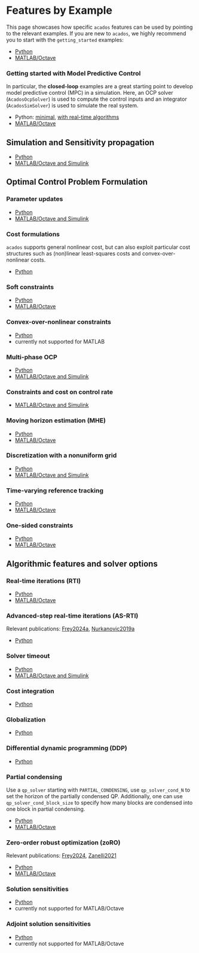 # Features by Example

This page showcases how specific `acados` features can be used by pointing to the relevant examples.
If you are new to `acados`, we highly recommend you to start with the `getting_started` examples:
- [Python](https://github.com/acados/acados/blob/main/examples/acados_python/getting_started)
- [MATLAB/Octave](https://github.com/acados/acados/blob/main/examples/acados_matlab_octave/getting_started)

### Getting started with Model Predictive Control
In particular, the **closed-loop** examples are a great starting point to develop model predictive control (MPC) in a simulation.
Here, an OCP solver (`AcadosOcpSolver`) is used to compute the control inputs and an integrator (`AcadosSimSolver`) is used to simulate the real system.
- Python: [minimal](https://github.com/acados/acados/blob/main/examples/acados_python/getting_started/minimal_example_closed_loop.py), [with real-time algorithms](https://github.com/acados/acados/blob/main/examples/acados_python/pendulum_on_cart/as_rti/as_rti_closed_loop_example.py)
- [MATLAB/Octave](https://github.com/acados/acados/blob/main/examples/acados_matlab_octave/getting_started/minimal_example_closed_loop.m)

## Simulation and Sensitivity propagation
- [Python](https://github.com/acados/acados/blob/main/examples/acados_python/pendulum_on_cart/sim/extensive_example_sim.py)
- [MATLAB/Octave and Simulink](https://github.com/acados/acados/blob/main/examples/acados_matlab_octave/getting_started/minimal_example_sim.m)


## Optimal Control Problem Formulation

### Parameter updates
- [Python](https://github.com/acados/acados/blob/main/examples/acados_python/tests/test_parametric_nonlinear_constraint_h.py)
- [MATLAB/Octave and Simulink](https://github.com/acados/acados/blob/main/examples/acados_matlab_octave/test/param_test.m)


### Cost formulations

`acados` supports general nonlinear cost, but can also exploit particular cost structures such as (non)linear least-squares costs and convex-over-nonlinear costs.

- [Python](https://github.com/acados/acados/blob/main/examples/acados_python/pendulum_on_cart/ocp/ocp_example_cost_formulations.py)


### Soft constraints
- [Python](https://github.com/acados/acados/blob/main/examples/acados_python/tests/soft_constraint_test.py)
- [MATLAB/Octave](https://github.com/acados/acados/blob/main/examples/acados_matlab_octave/test/create_slacked_ocp_qp_solver_formulation.m)


### Convex-over-nonlinear constraints
- [Python](https://github.com/acados/acados/blob/main/examples/acados_python/convex_ocp_with_onesided_constraints/main_convex_onesided.py)
- currently not supported for MATLAB

### Multi-phase OCP
- [Python](https://github.com/acados/acados/blob/main/examples/acados_python/mocp_transition_example)
- [MATLAB/Octave and Simulink](https://github.com/acados/acados/blob/main/examples/acados_matlab_octave/mocp_transition_example)

### Constraints and cost on control rate
- [MATLAB/Octave and Simulink](https://github.com/acados/acados/blob/main/examples/acados_matlab_octave/control_rates/main.m)


### Moving horizon estimation (MHE)
- [Python](https://github.com/acados/acados/blob/main/examples/acados_python/pendulum_on_cart/mhe/closed_loop_mhe_ocp.py)
- [MATLAB/Octave](https://github.com/acados/acados/blob/main/examples/acados_matlab_octave/lorentz/example_mhe.m)

### Discretization with a nonuniform grid
- [Python](https://github.com/acados/acados/blob/main/examples/acados_python/furuta_pendulum/main_closed_loop.py)
- [MATLAB/Octave and Simulink](https://github.com/acados/acados/blob/main/examples/acados_matlab_octave/getting_started/extensive_example_ocp.m)

### Time-varying reference tracking
- [Python](https://github.com/acados/acados/blob/main/examples/acados_python/pendulum_on_cart/mhe/closed_loop_mhe_ocp.py)
- [MATLAB/Octave](https://github.com/acados/acados/blob/main/examples/acados_matlab_octave/control_rates/main.m)


### One-sided constraints
- [Python](https://github.com/acados/acados/blob/main/examples/acados_python/convex_ocp_with_onesided_constraints/main_convex_onesided.py)
- [MATLAB/Octave](https://github.com/acados/acados/blob/main/examples/acados_matlab_octave/linear_mpc/main.m)



## Algorithmic features and solver options

### Real-time iterations (RTI)
- [Python](https://github.com/acados/acados/blob/main/examples/acados_python/furuta_pendulum/main_closed_loop.py)
- [MATLAB/Octave](https://github.com/acados/acados/blob/main/examples/acados_matlab_octave/masses_chain_model/example_closed_loop.m)

### Advanced-step real-time iterations (AS-RTI)
Relevant publications: [Frey2024a](https://publications.syscop.de/Frey2024a.pdf), [Nurkanovic2019a](https://publications.syscop.de/Nurkanovic2019a.pdf)
- [Python](https://github.com/acados/acados/blob/main/examples/acados_python/pendulum_on_cart/as_rti/as_rti_closed_loop_example.py)


### Solver timeout
- [Python](https://github.com/acados/acados/blob/main/examples/acados_python/furuta_pendulum/main_closed_loop.py)
- [MATLAB/Octave and Simulink](https://github.com/acados/acados/blob/main/examples/acados_matlab_octave/control_rates/main.m)


### Cost integration
- [Python](https://github.com/acados/acados/blob/main/examples/acados_python/tests/test_ggn_cost_integration.py)

### Globalization
- [Python](https://github.com/acados/acados/blob/main/examples/acados_python/convex_problem_globalization_needed/convex_problem_globalization_necessary.py)

### Differential dynamic programming (DDP)
- [Python](https://github.com/acados/acados/blob/main/examples/acados_python/unconstrained_ocps/hour_glass_p2p_motion/hour_glass_time_optimal_p2p_motion.py)

### Partial condensing

Use a `qp_solver` starting with `PARTIAL_CONDENSING`, use `qp_solver_cond_N` to set the horizon of the partially condensed QP.
Additionally, one can use `qp_solver_cond_block_size` to specify how many blocks are condensed into one block in partial condensing.
- [Python](https://github.com/acados/acados/blob/main/examples/acados_python/pendulum_on_cart/ocp/nonuniform_discretization_example.py)
- [MATLAB/Octave](https://github.com/acados/acados/blob/main/examples/acados_matlab_octave/p_global_example/set_solver_options.m)


### Zero-order robust optimization (zoRO)
Relevant publications: [Frey2024](https://publications.syscop.de/Frey2024.pdf), [Zanelli2021](https://publications.syscop.de/Zanelli2021.pdf)

- [Python](https://github.com/acados/acados/blob/main/examples/acados_python/zoRO_example)
- [MATLAB/Octave](https://github.com/acados/acados/blob/main/examples/acados_matlab_octave/pendulum_on_cart_model/zoro_example.m)


### Solution sensitivities
- [Python](https://github.com/acados/acados/blob/main/examples/acados_python/chain_mass/solution_sensitivity_example.py)
- currently not supported for MATLAB/Octave

### Adjoint solution sensitivities
- [Python](https://github.com/acados/acados/blob/main/examples/acados_python/pendulum_on_cart/solution_sensitivities/forw_vs_adj_param_sens.py)
- currently not supported for MATLAB/Octave

